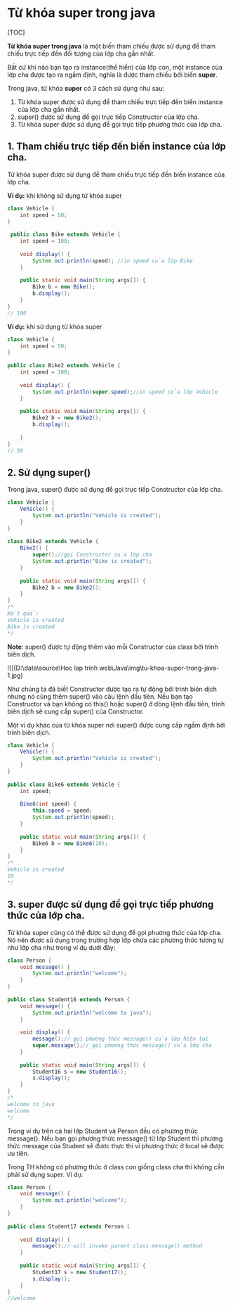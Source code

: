 # Từ khóa super trong java

[TOC]

**Từ khóa super trong java** là một biến tham chiếu được sử dụng để tham chiếu trực tiếp đến đối tượng của lớp cha gần nhất.

Bất cứ khi nào bạn tạo ra instance(thể hiển) của lớp con, một instance của lớp cha được tạo ra ngầm định, nghĩa là được tham chiếu bởi biến **super**.

Trong java, từ khóa **super** có 3 cách sử dụng như sau:

1. Từ khóa super được sử dụng để tham chiếu trực tiếp đến biến instance của lớp cha gần nhất.
2. super() được sử dụng để gọi trực tiếp Constructor của lớp cha.
3. Từ khóa super được sử dụng để gọi trực tiếp phương thức của lớp cha.

## 1. Tham chiếu trực tiếp đến biến instance của lớp cha.

Từ khóa super được sử dụng để tham chiếu trực tiếp đến biến instance của lớp cha.

**Ví dụ:** khi không sử dụng từ khóa super

```java
class Vehicle {
    int speed = 50;
}
 
 public class Bike extends Vehicle {
    int speed = 100;
 
    void display() {
        System.out.println(speed); //in speed của lớp Bike   
    }
 
    public static void main(String args[]) {
        Bike b = new Bike();
        b.display();
    }
}
// 100
```

**Ví dụ:** khi sử dụng từ khóa super

```java
class Vehicle {
    int speed = 50;
}
 
public class Bike2 extends Vehicle {
    int speed = 100;
 
    void display() {
        System.out.println(super.speed);//in speed của lớp Vehicle  
    }
 
    public static void main(String args[]) {
        Bike2 b = new Bike2();
        b.display();
 
    }
}
// 50
```

## 2. Sử dụng super()

Trong java, super() được sử dụng để gọi trực tiếp Constructor của lớp cha.

```java
class Vehicle {
    Vehicle() {
        System.out.println("Vehicle is created");
    }
}
 
class Bike2 extends Vehicle {
    Bike2() {
        super();//gọi Constructor của lớp cha  
        System.out.println("Bike is created");
    }
 
    public static void main(String args[]) {
        Bike2 b = new Bike2();
    }
}
/*
Kết quả:
Vehicle is created
Bike is created
*/
```

**Note**: super() được tự động thêm vào mỗi Constructor của class bởi trình biên dịch.

![](D:\data\source\Hoc lap trinh web\Java\img\tu-khoa-super-trong-java-1.jpg)

Như chúng ta đã biết Constructor được tạo ra tự động bởi trình biên dịch nhưng nó cũng thêm super() vào câu lệnh đầu tiên. Nếu bạn tạo Constructor và bạn không có this() hoặc super() ở dòng lệnh đầu tiên, trình biên dịch sẽ cung cấp super() của Constructor.

Một ví dụ khác của từ khóa super nơi super() được cung cấp ngầm định bởi trình biên dịch.

```java
class Vehicle {
    Vehicle() {
        System.out.println("Vehicle is created");
    }
}
 
public class Bike6 extends Vehicle {
    int speed;
 
    Bike6(int speed) {
        this.speed = speed;
        System.out.println(speed);
    }
 
    public static void main(String args[]) {
        Bike6 b = new Bike6(10);
    }
}
/*
Vehicle is created
10
*/
```

## 3. super được sử dụng để gọi trực tiếp phương thức của lớp cha.

Từ khóa super cũng có thể được sử dụng để gọi phương thức của lớp cha. Nó nên được sử dụng trong trường hợp lớp chứa các phương thức tương tự như lớp cha như trong ví dụ dưới đây:

```java
class Person {
    void message() {
        System.out.println("welcome");
    }
}
 
public class Student16 extends Person {
    void message() {
        System.out.println("welcome to java");
    }
 
    void display() {
        message();// gọi phương thức message() của lớp hiện tại
        super.message();// gọi phương thức message() của lớp cha
    }
 
    public static void main(String args[]) {
        Student16 s = new Student16();
        s.display();
    }
}
/*
welcome to java
welcome
*/
```

Trong ví dụ trên cả hai lớp Student và Person đều có phương thức message(). Nếu bạn gọi phương thức message() từ lớp Student thì phương thức message của Student sẽ đươc thực thi vì phương thức ở local sẽ được ưu tiên.

Trong TH không có phương thức ở class con giống class cha thì không cần phải sử dụng super. Ví dụ:

```java
class Person {
    void message() {
        System.out.println("welcome");
    }
}
 
public class Student17 extends Person {
 
    void display() {
        message();// will invoke parent class message() method
    }
 
    public static void main(String args[]) {
        Student17 s = new Student17();
        s.display();
    }
}
//welcome
```

